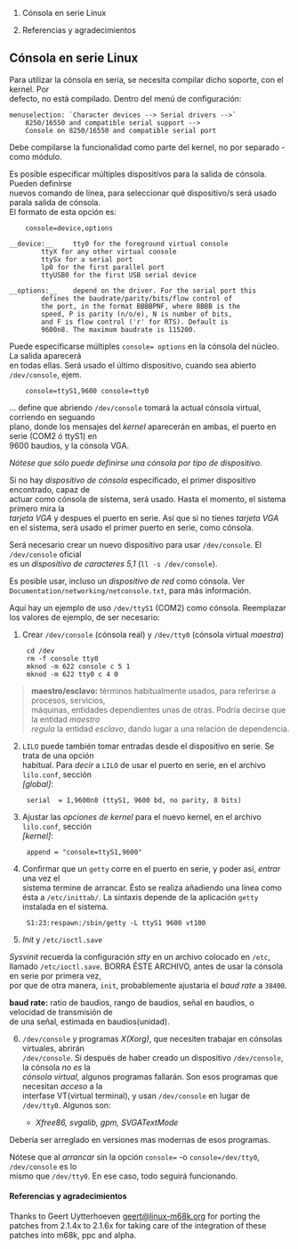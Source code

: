 1. Cónsola en serie Linux

99. Referencias y agradecimientos


## Cónsola en serie Linux

Para utilizar la cónsola en seria, se necesita compilar dicho soporte, con el kernel. Por  
defecto, no está compilado. Dentro del menú de configuración:

	menuselection: `Character devices --> Serial drivers -->`  
		8250/16550 and compatible serial support -->  
		Console on 8250/16550 and compatible serial port

Debe compilarse la funcionalidad como parte del kernel, no por separado -como módulo.

Es posible especificar múltiples dispositivos para la salida de cónsola. Pueden definirse  
nuevos comando de línea, para seleccionar qué dispositivo/s será usado parala salida de cónsola.  
El formato de esta opción es:

		console=device,options
		
	__device:__		tty0 for the foreground virtual console  
			ttyX for any other virtual console  
			ttySx for a serial port  
			lp0 for the first parallel port  
			ttyUSB0 for the first USB serial device  

	__options:__	depend on the driver. For the serial port this  
			defines the baudrate/parity/bits/flow control of  
			the port, in the format BBBBPNF, where BBBB is the  
			speed, P is parity (n/o/e), N is number of bits,  
			and F is flow control ('r' for RTS). Default is  
			9600n8. The maximum baudrate is 115200.  
	
Puede especificarse múltiples `console= options` en la cónsola del núcleo. La salida aparecerá  
en todas ellas. Será usado el último dispositivo, cuando sea abierto `/dev/console`, ejem.

		console=ttyS1,9600 console=tty0
		
... define que abriendo `/dev/console` tomará la actual cónsola virtual, corriendo en seguando  
plano, donde los mensajes del _kernel_ aparecerán en ambas, el puerto en serie (COM2 ó ttyS1) en  
9600 baudios, y la cónsola VGA.

_Nótese que sólo puede definirse una cónsola por tipo de dispositivo_.

Si no hay _dispositivo de cónsola_ especificado, el primer dispositivo encontrado, capaz de  
actuar como cónsola de sistema, será usado. Hasta el momento, el sistema primero mira la  
_tarjeta VGA_ y despues el puerto en serie. Así que si no tienes _tarjeta VGA_ en el sistema, 
será usado el primer puerto en serie, como cónsola.

Será necesario crear un nuevo dispositivo para usar `/dev/console`. El `/dev/console` oficial  
es un _dispositivo de caracteres 5,1_ (`ll -s /dev/console`).

Es posible usar, incluso un _dispositivo de red_ como cónsola. Ver  
`Documentation/networking/netconsole.txt`, para más información.

Aquí hay un ejemplo de uso `/dev/ttyS1` (COM2) como cónsola.
Reemplazar los valores de ejemplo, de ser necesario:

1. Crear `/dev/console` (cónsola real) y `/dev/tty0` (cónsola virtual _maestra_)

		cd /dev
		rm -f console tty0
		mknod -m 622 console c 5 1
		mknod -m 622 tty0 c 4 0

> __maestro/esclavo:__ términos habitualmente usados, para referirse a procesos, servicios,  
> máquinas, entidades dependientes unas de otras. Podría decirse que la entidad _maestro_  
> _regula_ la entidad _esclavo_, dando lugar a una relación de dependencia. 

2. `LILO` puede también tomar entradas desde el dispositivo en serie. Se trata de una opción  
habitual. Para _decir_ a `LILO` de usar el puerto en serie, en el archivo `lilo.conf`, sección  
_[global]_:

		serial  = 1,9600n8 (ttyS1, 9600 bd, no parity, 8 bits)
		
3. Ajustar las _opciones de kernel_ para el nuevo kernel, en el archivo `lilo.conf`, sección  
_[kernel]_:

		append = "console=ttyS1,9600"
		
4. Confirmar que un `getty` corre en el puerto en serie, y poder así, _entrar_ una vez el  
sistema termine de arrancar. Ésto se realiza añadiendo una línea como ésta a `/etc/inittab/`.
La sintaxis depende de la aplicación `getty` instalada en el sistema.

		S1:23:respawn:/sbin/getty -L ttyS1 9600 vt100

5. _Init_ y `/etc/ioctl.save`

_Sysvinit_ recuerda la configuración _stty_ en un archivo colocado en `/etc`, llamado 
`/etc/ioctl.save`. BORRA ÉSTE ARCHIVO, antes de usar la cónsola en serie por primera vez,  
por que de otra manera, `init`, probablemente ajustaria el _baud rate_ a `38400`.

__baud rate:__ ratio de baudios, rango de baudios, señal en baudios, o velocidad de transmisión de  
de una señal, estimada en baudios(unidad).

6. `/dev/console` y programas _X(Xorg)_, que necesiten trabajar en cónsolas virtuales, abrirán  
`/dev/console`. Si después de haber creado un dispositivo `/dev/console`, la cónsola _no es_ la  
_cónsola virtual_, algunos programas fallarán. Son esos programas que necesitan _acceso_ a la  
interfase VT(virtual terminal), y usan `/dev/console` en lugar de `/dev/tty0`. Algunos son:

	- _Xfree86, svgalib, gpm, SVGATextMode_

Debería ser arreglado en versiones mas modernas de esos programas.

Nótese que al _arrancar_ sin la opción `console=` -o `console=/dev/tty0`, `/dev/console` es lo  
mismo que `/dev/tty0`. En ese caso, todo seguirá funcionando.

#### Referencias y agradecimientos

   Thanks to Geert Uytterhoeven <geert@linux-m68k.org>
   for porting the patches from 2.1.4x to 2.1.6x for taking care of
   the integration of these patches into m68k, ppc and alpha.
































